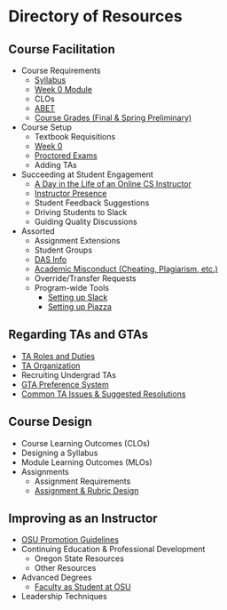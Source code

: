 # Directory of Resources

## Course Facilitation

- Course Requirements
  - [Syllabus](Syllabus.html)
  - [Week 0 Module](Week0List.html)
  - CLOs
  - [ABET](ABETGuide.html)
  - [Course Grades (Final & Spring Preliminary)](IssuingGrades.html)
- Course Setup
  - Textbook Requisitions
  - [Week 0](Week0List.html)
  - [Proctored Exams](ProctoredExams.html)
  - Adding TAs
- Succeeding at Student Engagement
  - [A Day in the Life of an Online CS Instructor](DayInTheLife.html)
  - [Instructor Presence](InstructorPresence.html)
  - Student Feedback Suggestions
  - Driving Students to Slack
  - Guiding Quality Discussions
- Assorted
  - Assignment Extensions
  - Student Groups
  - [DAS Info](DAS.html)
  - [Academic Misconduct (Cheating, Plagiarism, etc.)](AcademicMisconduct.html)
  - Override/Transfer Requests
  - Program-wide Tools
    - [Setting up Slack](SlackSetup.html)
    - [Setting up Piazza](PiazzaSetup.html)

## Regarding TAs and GTAs

- [TA Roles and Duties](TARolesDuties.html)
- [TA Organization](TAOrganization.html)
- Recruiting Undergrad TAs
- [GTA Preference System](GTAPreferences.html)
- [Common TA Issues & Suggested Resolutions](TAIssues.html)

## Course Design

- Course Learning Outcomes (CLOs)
- Designing a Syllabus
- Module Learning Outcomes (MLOs)
- Assignments
  - Assignment Requirements
  - [Assignment & Rubric Design](AssignmentRubricDesign.html)

## Improving as an Instructor

- [OSU Promotion Guidelines](https://facultyaffairs.oregonstate.edu/faculty-handbook/promotion-and-tenure-guidelines)
- Continuing Education & Professional Development
  - Oregon State Resources
  - Other Resources
- Advanced Degrees
  - [Faculty as Student at OSU](https://gradschool.oregonstate.edu/admissions/faculty-as-student)
- Leadership Techniques
